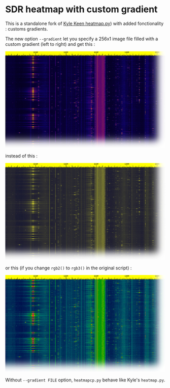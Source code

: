 # SDR heatmap with custom gradient

This is a standalone fork of [Kyle Keen heatmap.py](https://github.com/keenerd/rtl-sdr-misc/tree/master/heatmap)) with added fonctionality : customs gradients.

The new option ```--gradient``` let you specify a 256x1 image file filled with a custom gradient (left to right) and get this :

![heatmapgrad_cgradient](heatmapgrad_cgradient.jpg?raw=true)

instead of this :

![heatmapgrad_orig](heatmapgrad_orig.jpg?raw=true)

or this (if you change ```rgb2()``` to ```rgb3()``` in the original script) :

![heatmapgrad_rgb3](heatmapgrad_rgb3.jpg?raw=true)

Without ```--gradient FILE``` option, ```heatmapcp.py``` behave like Kyle's ```heatmap.py```.

